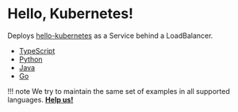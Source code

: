 # Hello, Kubernetes!

Deploys [hello-kubernetes](https://github.com/paulbouwer/hello-kubernetes) as a Service behind a LoadBalancer.

- [TypeScript](https://github.com/cdk8s-team/cdk8s/tree/master/examples/typescript/hello)
- [Python](https://github.com/cdk8s-team/cdk8s/tree/master/examples/python/hello)
- [Java](https://github.com/cdk8s-team/cdk8s/tree/master/examples/java/hello)
- [Go](https://github.com/cdk8s-team/cdk8s/tree/master/examples/go/hello)

!!! note
    We try to maintain the same set of examples in all supported languages.
    **[Help us!](../project/CONTRIBUTING.md)**
